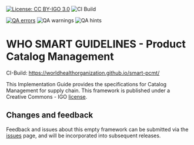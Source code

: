 [![License: CC BY-IGO 3.0](https://licensebuttons.net/l/by-nc/3.0/igo/80x15.png)](https://creativecommons.org/licenses/by/3.0/igo)
![CI Build](https://img.shields.io/github/actions/workflow/status/worldhealthorganization/smart-pcmt/ghbuild.yml)  
  

[![QA errors](https://img.shields.io/badge/dynamic/json?url=https%3A%2F%2Fworldhealthorganization.github.io%2Fsmart-pcmt%2Fqa.json&query=%24.errs&logoColor=red&label=QA%20errors&color=yellow)](https://worldhealthorganization.github.io/smart-pcmt/qa.html)
![QA warnings](https://img.shields.io/badge/dynamic/json?url=https%3A%2F%2Fworldhealthorganization.github.io%2Fsmart-pcmt%2Fqa.json&query=%24.warnings&logoColor=orange&label=QA%20warnings&color=yellow)
![QA hints](https://img.shields.io/badge/dynamic/json?url=https%3A%2F%2Fworldhealthorganization.github.io%2Fsmart-pcmt%2Fqa.json&query=%24.hints&logoColor=yellow&label=QA%20hints&color=yellow)


# WHO SMART GUIDELINES - Product Catalog Management 

CI-Build: https://worldhealthorganization.github.io/smart-pcmt/

This Implementation Guide provides the specifications for Catalog Management for supply chain.
This framework is published under a Creative Commons - IGO [license](LICENSE.md).

## Changes and feedback
 
Feedback and issues about this empty framework can be submitted via the [issues](issues) page, and will be incorporated into subsequent releases.

